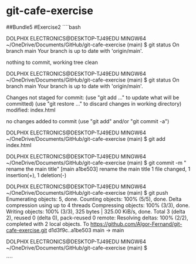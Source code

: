 # git-cafe-exercise
##Bundle5
#Exercise2
´´´´bash

DOLPHIX ELECTRONICS@DESKTOP-TJ49EDU MINGW64 ~/OneDrive/Documents/GitHub/git-cafe-exercise (main)
$ git status
On branch main
Your branch is up to date with 'origin/main'.

nothing to commit, working tree clean        

DOLPHIX ELECTRONICS@DESKTOP-TJ49EDU MINGW64 ~/OneDrive/Documents/GitHub/git-cafe-exercise (main)
$ git status
On branch main
Your branch is up to date with 'origin/main'.

Changes not staged for commit:
  (use "git add <file>..." to update what will be committed)
  (use "git restore <file>..." to discard changes in working directory)
        modified:   index.html

no changes added to commit (use "git add" and/or "git commit -a")

DOLPHIX ELECTRONICS@DESKTOP-TJ49EDU MINGW64 ~/OneDrive/Documents/GitHub/git-cafe-exercise (main)
$ git add index.html

DOLPHIX ELECTRONICS@DESKTOP-TJ49EDU MINGW64 ~/OneDrive/Documents/GitHub/git-cafe-exercise (main)
$ git commit -m " rename the main title"
[main a1be503]  rename the main title
 1 file changed, 1 insertion(+), 1 deletion(-)

DOLPHIX ELECTRONICS@DESKTOP-TJ49EDU MINGW64 ~/OneDrive/Documents/GitHub/git-cafe-exercise (main)
$ git push
Enumerating objects: 5, done.
Counting objects: 100% (5/5), done.
Delta compression using up to 4 threads
Compressing objects: 100% (3/3), done.
Writing objects: 100% (3/3), 325 bytes | 325.00 KiB/s, done.
Total 3 (delta 2), reused 0 (delta 0), pack-reused 0
remote: Resolving deltas: 100% (2/2), completed with 2 local objects.
To https://github.com/Algor-Fernand/git-cafe-exercise.git
   d1d3f9c..a1be503  main -> main

DOLPHIX ELECTRONICS@DESKTOP-TJ49EDU MINGW64 ~/OneDrive/Documents/GitHub/git-cafe-exercise (main)
$


´´´´